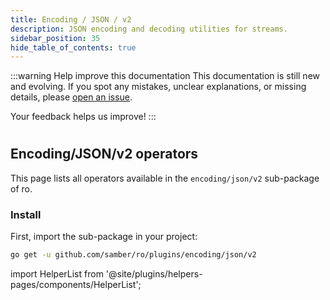 ```yaml
---
title: Encoding / JSON / v2
description: JSON encoding and decoding utilities for streams.
sidebar_position: 35
hide_table_of_contents: true
---
```


:::warning Help improve this documentation
This documentation is still new and evolving. If you spot any mistakes, unclear explanations, or missing details, please [open an issue](https://github.com/samber/ro/issues).

Your feedback helps us improve!
:::

#
## Encoding/JSON/v2 operators

This page lists all operators available in the `encoding/json/v2` sub-package of ro.

### Install

First, import the sub-package in your project:

```bash
go get -u github.com/samber/ro/plugins/encoding/json/v2
```

import HelperList from '@site/plugins/helpers-pages/components/HelperList';

<HelperList 
  type="plugin"
  category="encoding-json-v2"
/>